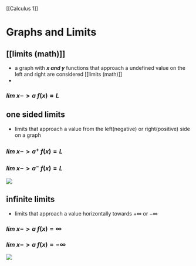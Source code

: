 [[Calculus 1]]

# Graphs and Limits

## [[limits (math)]]
- a graph with ***x and y*** functions that approach a undefined value on the left and right are considered [[limits (math)]]
- 
### 
### $lim \ x->a \ f(x) = L$

## one sided limits
- limits that approach a value from the left(negative) or right(positive) side on a graph
### $lim \ x->a^+ \ f(x) = L$
### $lim \ x->a^- \ f(x) = L$
![](https://i.imgur.com/uBnFVc5.png)


## infinite limits
- limits that approach a value horizontally towards $+\infty$ or $-\infty$
### $lim \ x->a \ f(x) = \infty$
### $lim \ x->a \ f(x) = -\infty$
![](https://i.imgur.com/3GXBByt.png)

